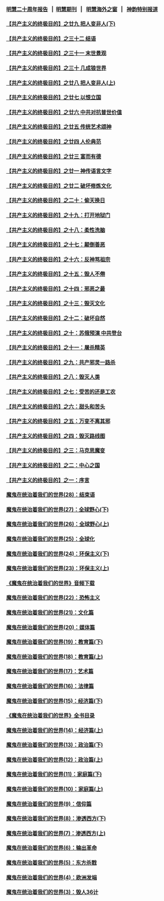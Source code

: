 #### [明慧二十周年报告](https://github.com/gfw-breaker/mh-reports/blob/master/README.md?t=07230242) &nbsp;&nbsp;|&nbsp;&nbsp;[明慧期刊](https://github.com/gfw-breaker/mh-qikan) &nbsp;&nbsp;|&nbsp;&nbsp; [明慧海外之窗](https://github.com/gfw-breaker/mh-news/blob/master/README.md?t=07230242) &nbsp;&nbsp;|&nbsp;&nbsp; [神韵特别报道](https://github.com/gfw-breaker/mh-news/blob/master/shenyun.md?t=07230242) 

#### [【共产主义的终极目的】之廿九 把人变非人(下)](../pages/nsc422/n11344140.md?t=07230242) 

#### [【共产主义的终极目的】之三十二 结语](../pages/nsc422/n11360535.md?t=07230242) 

#### [【共产主义的终极目的】之三十一 末世景观](../pages/nsc422/n11351129.md?t=07230242) 

#### [【共产主义的终极目的】之三十 几成狼世界](../pages/nsc422/n11348280.md?t=07230242) 

#### [【共产主义的终极目的】之廿八 把人变非人(上)](../pages/nsc422/n11340492.md?t=07230242) 

#### [【共产主义的终极目的】之廿七 以恨立国](../pages/nsc422/n11336944.md?t=07230242) 

#### [【共产主义的终极目的】之廿六 中共对抗普世价值](../pages/nsc422/n11324785.md?t=07230242) 

#### [【共产主义的终极目的】之廿五 传统艺术颂神](../pages/nsc422/n11296396.md?t=07230242) 

#### [【共产主义的终极目的】之廿四 人伦典范](../pages/nsc422/n11296397.md?t=07230242) 

#### [【共产主义的终极目的】之廿三 富而有德](../pages/nsc422/n11283598.md?t=07230242) 

#### [【共产主义的终极目的】之廿一 神传语言文字](../pages/nsc422/n11263265.md?t=07230242) 

#### [【共产主义的终极目的】之廿二 破坏修炼文化](../pages/nsc422/n11245728.md?t=07230242) 

#### [【共产主义的终极目的】之二十：偷天换日](../pages/nsc422/n11238846.md?t=07230242) 

#### [【共产主义的终极目的】之十九：打开地狱门](../pages/nsc422/n11206376.md?t=07230242) 

#### [【共产主义的终极目的】之十八：柔性洗脑](../pages/nsc422/n11199994.md?t=07230242) 

#### [【共产主义的终极目的】之十七：颠倒善恶](../pages/nsc422/n11179782.md?t=07230242) 

#### [【共产主义的终极目的】之十六：反神骂祖宗](../pages/nsc422/n11166798.md?t=07230242) 

#### [【共产主义的终极目的】之十五：毁人不倦](../pages/nsc422/n11166792.md?t=07230242) 

#### [【共产主义的终极目的】之十四：邪恶之最](../pages/nsc422/n11150249.md?t=07230242) 

#### [【共产主义的终极目的】之十三：毁灭文化](../pages/nsc422/n11135227.md?t=07230242) 

#### [【共产主义的终极目的】之十二：破坏自然](../pages/nsc422/n11135214.md?t=07230242) 

#### [【共产主义的终极目的】之十：苏俄预演 中共登台](../pages/nsc422/n11118424.md?t=07230242) 

#### [【共产主义的终极目的】之十一：屠杀精英](../pages/nsc422/n11118442.md?t=07230242) 

#### [【共产主义的终极目的】之九：共产邪灵一路杀](../pages/nsc422/n11114139.md?t=07230242) 

#### [【共产主义的终极目的】之八：毁灭人类](../pages/nsc422/n11108503.md?t=07230242) 

#### [【共产主义的终极目的】之七：受苦的还是工农](../pages/nsc422/n11101809.md?t=07230242) 

#### [【共产主义的终极目的】之六：甜头和苦头](../pages/nsc422/n11096971.md?t=07230242) 

#### [【共产主义的终极目的】之五：万变不离其邪](../pages/nsc422/n11091285.md?t=07230242) 

#### [【共产主义的终极目的】之四：毁灭路线图](../pages/nsc422/n11086284.md?t=07230242) 

#### [【共产主义的终极目的】之三：马克思魔变](../pages/nsc422/n11061941.md?t=07230242) 

#### [【共产主义的终极目的】之二：中心之国](../pages/nsc422/n11047728.md?t=07230242) 

#### [【共产主义的终极目的】之一：序言](../pages/nsc422/n11086077.md?t=07230242) 

#### [魔鬼在统治着我们的世界(28)：结束语](../pages/nsc422/n10936246.md?t=07230242) 

#### [魔鬼在统治着我们的世界(27)：全球野心(下)](../pages/nsc422/n10928319.md?t=07230242) 

#### [魔鬼在统治着我们的世界(26)：全球野心(上)](../pages/nsc422/n10900318.md?t=07230242) 

#### [魔鬼在统治着我们的世界(25)：全球化](../pages/nsc422/n10788205.md?t=07230242) 

#### [魔鬼在统治着我们的世界(24)：环保主义(下)](../pages/nsc422/n10695307.md?t=07230242) 

#### [魔鬼在统治着我们的世界(23)：环保主义(上)](../pages/nsc422/n10688613.md?t=07230242) 

#### [《魔鬼在统治着我们的世界》音频下载](../pages/nsc422/n10635553.md?t=07230242) 

#### [魔鬼在统治着我们的世界(22)：恐怖主义](../pages/nsc422/n10614727.md?t=07230242) 

#### [魔鬼在统治着我们的世界(21)：文化篇](../pages/nsc422/n10597706.md?t=07230242) 

#### [魔鬼在统治着我们的世界(20)：媒体篇](../pages/nsc422/n10586579.md?t=07230242) 

#### [魔鬼在统治着我们的世界(19)：教育篇(下)](../pages/nsc422/n10564808.md?t=07230242) 

#### [魔鬼在统治着我们的世界(18)：教育篇(上)](../pages/nsc422/n10526970.md?t=07230242) 

#### [魔鬼在统治着我们的世界(17)：艺术篇](../pages/nsc422/n10499093.md?t=07230242) 

#### [魔鬼在统治着我们的世界(16)：法律篇](../pages/nsc422/n10485969.md?t=07230242) 

#### [魔鬼在统治着我们的世界(15)：经济篇(下)](../pages/nsc422/n10469975.md?t=07230242) 

#### [《魔鬼在统治着我们的世界》全书目录](../pages/nsc422/n10464261.md?t=07230242) 

#### [魔鬼在统治着我们的世界(14)：经济篇(上)](../pages/nsc422/n10457370.md?t=07230242) 

#### [魔鬼在统治着我们的世界(13)：政治篇(下)](../pages/nsc422/n10448270.md?t=07230242) 

#### [魔鬼在统治着我们的世界(12)：政治篇(上)](../pages/nsc422/n10444576.md?t=07230242) 

#### [魔鬼在统治着我们的世界(11)：家庭篇(下)](../pages/nsc422/n10440961.md?t=07230242) 

#### [魔鬼在统治着我们的世界(10)：家庭篇(上)](../pages/nsc422/n10435448.md?t=07230242) 

#### [魔鬼在统治着我们的世界(9)：信仰篇](../pages/nsc422/n10432159.md?t=07230242) 

#### [魔鬼在统治着我们的世界(8)：渗透西方(下)](../pages/nsc422/n10429603.md?t=07230242) 

#### [魔鬼在统治着我们的世界(7)：渗透西方(上)](../pages/nsc422/n10426013.md?t=07230242) 

#### [魔鬼在统治着我们的世界(6)：输出革命](../pages/nsc422/n10421536.md?t=07230242) 

#### [魔鬼在统治着我们的世界(5)：东方杀戮](../pages/nsc422/n10417707.md?t=07230242) 

#### [魔鬼在统治着我们的世界(4)：欧洲发端](../pages/nsc422/n10414890.md?t=07230242) 

#### [魔鬼在统治着我们的世界(3)：毁人36计](../pages/nsc422/n10411583.md?t=07230242) 

